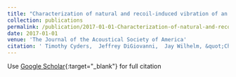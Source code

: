 ```yaml
---
title: "Characterization of natural and recoil-induced vibration of an AR-15 rifle at the cheekbone-stock interface"
collection: publications
permalink: /publication/2017-01-01-Characterization-of-natural-and-recoil-induced-vibration-of-an-AR-15-rifle-at-the-cheekbone-stock-interface
date: 2017-01-01
venue: 'The Journal of the Acoustical Society of America'
citation: ' Timothy Cyders,  Jeffrey DiGiovanni,  Jay Wilhelm, &quot;Characterization of natural and recoil-induced vibration of an AR-15 rifle at the cheekbone-stock interface.&quot; The Journal of the Acoustical Society of America, 2017.'
---
```

Use [Google Scholar](https://scholar.google.com/scholar?q=Characterization+of+natural+and+recoil+induced+vibration+of+an+AR+15+rifle+at+the+cheekbone+stock+interface){:target="_blank"} for full citation